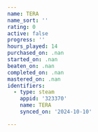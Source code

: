 ```yaml
---
name: TERA
name_sort: ''
rating: 0
active: false
progress: ''
hours_played: 14
purchased_on: .nan
started_on: .nan
beaten_on: .nan
completed_on: .nan
mastered_on: .nan
identifiers:
  - type: steam
    appid: '323370'
    name: TERA
    synced_on: '2024-10-10'

---
```

